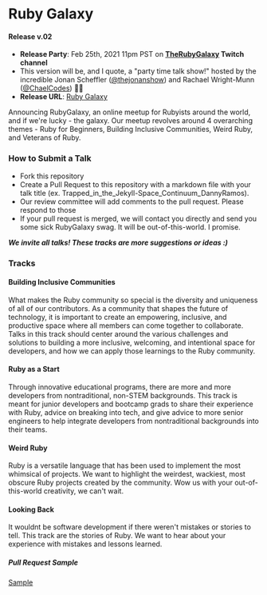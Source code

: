 # Ruby Galaxy
#### Release v.02
- **Release Party**: Feb 25th, 2021 11pm PST on **[TheRubyGalaxy](https://www.twitch.tv/therubygalaxy) Twitch channel** 
- This version will be, and I quote, a "party time talk show!" hosted by the incredible Jonan Scheffler ([@thejonanshow](https://www.twitch.tv/thejonanshow)) and Rachael Wright-Munn ([@ChaelCodes](https://www.twitch.tv/chaelcodes)) 🎉🎉
- **Release URL**: [Ruby Galaxy](https://rubygalaxy.io/)

Announcing RubyGalaxy, an online meetup for Rubyists around the world, and if we're lucky - the galaxy. Our meetup revolves around 4 overarching themes - Ruby for Beginners, Building Inclusive Communities, Weird Ruby, and Veterans of Ruby.

### How to Submit a Talk
- Fork this repository
- Create a Pull Request to this repository with a markdown file with your talk title
(ex. Trapped_in_the_Jekyll-Space_Continuum_DannyRamos). 
- Our review committee will add comments to the pull request. Please respond to those
- If your pull request is merged, we will contact you directly and send you some sick RubyGalaxy swag. It will be out-of-this-world. I promise.

***We invite all talks! These tracks are more suggestions or ideas :)***

### Tracks
#### Building Inclusive Communities

What makes the Ruby community so special is the diversity and uniqueness of all of our contributors. As a community that shapes the future of technology, it is important to create an empowering, inclusive, and productive space where all members can come together to collaborate. Talks in this track should center around the various challenges and solutions to building a more inclusive, welcoming, and intentional space for developers, and how we can apply those learnings to the Ruby community. 

#### Ruby as a Start
 
Through innovative educational programs, there are more and more developers from nontraditional, non-STEM backgrounds. This track is meant for junior developers and bootcamp grads to share their experience with Ruby, advice on breaking into tech, and give advice to more senior engineers to help integrate developers from nontraditional backgrounds into their teams.

#### Weird Ruby

Ruby is a versatile language that has been used to implement the most whimsical of projects. We want to highlight the weirdest, wackiest, most obscure Ruby projects created by the community. Wow us with your out-of-this-world creativity, we can't wait. 

#### Looking Back

It wouldnt be software development if there weren't mistakes or stories to tell. This track are the stories of Ruby. We want to hear about your experience with mistakes and lessons learned.  

##### Pull Request Sample

[Sample](https://github.com/openrubyfoundation/rubygalaxy/pull/2)
